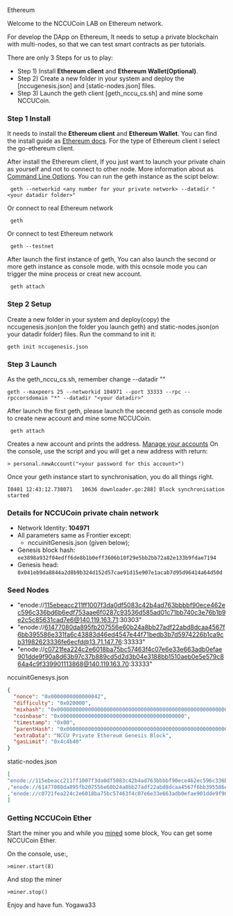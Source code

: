Ethereum

Welcome to the NCCUCoin LAB on Ethereum network.

For develop the DApp on Ethereum, It needs to setup a private blockchain with multi-nodes, so that we can test smart contracts as per tutorials.

There are only 3 Steps for us to play:
* 	Step 1) Install **Ethereum client** and **Ethereum Wallet(Optional)**.
* 	Step 2) Create a new <datadir> folder in your system and deploy the [nccugenesis.json] and [static-nodes.json] files.
* 	Step 3) Launch the geth client [geth_nccu_cs.sh] and mine some NCCUCoin.

### Step 1 Install
It needs to install the **Ethereum client** and **Ethereum Wallet**. You can find the install guide as [Ethereum docs](http://www.ethdocs.org/en/latest/ethereum-clients/choosing-a-client.html#installing-a-client). 
For the type of Ethereum client I select the go-ethereum client.

After install the Ethereum client, If you just want to launch your private chain as yourself and not to connect to other node. 
More information about as [Command Line Options](https://github.com/ethereum/go-ethereum/wiki/Command-Line-Options).
You can run the geth instance as the scipt below:

```
 geth --networkid <any number for your private network> --datadir "<your datadir folder>"
```

Or connect to real Ethereum network
```
 geth 
```

Or connect to test Ethereum network
```
 geth --testnet
```

After launch the first instance of geth, You can also launch the second or more geth instance as console mode. with this ocnsole mode you can trigger the mine process or creat new account.
```
 geth attach
```


### Step 2 Setup
Create a new <datadir> folder in your system and deploy(copy) the nccugenesis.json(on the folder you launch geth) and static-nodes.json(on your datadir folder) files. Run the command to init it:
```
geth init nccugenesis.json
```


### Step 3 Launch
As the geth_nccu_cs.sh, remember change --datadir "<your datadir>"

```
geth --maxpeers 25 --networkid 104971 --port 33333 --rpc --rpccorsdomain "*" --datadir "<your datadir>"
```

After launch the first geth, please launch the secend geth as console mode to create new account and mine some NCCUCoin.
```
 geth attach
```

Creates a new account and prints the address. [Manage your accounts](https://github.com/ethereum/go-ethereum/wiki/Managing-your-accounts)
On the console, use the script and you will get a new address with return:
```
> personal.newAccount("<your password for this account>")
```

Once your geth instance start to synchronisation, you do all things right.
```
I0401 12:43:12.738071   10636 downloader.go:288] Block synchronisation started
```

### Details for NCCUCoin private chain network

- Network Identity: **104971**
- All parameters same as Frontier except:
  - nccuinitGenesis.json (given below);
- Genesis block hash: `ee3898a932f04edff6de8b1b0eff3606b10f29e5bb2bb72a82e133b9fdae7194`
- Genesis head: `0x041eb9da8844a2d8b9b324d152d57cae91d15e907e1acab7d95d96414a64d50d`

### Seed Nodes
* "enode://115ebeacc211ff1007f3da0df5083c42b4ad763bbbbf90ece462ec596c336bd6b6edf753aae6f0287c93536d585ad01c71bb740c3e76b1b9e2c5c85631cad7e6@140.119.163.71:30303"
* "enode://61477080da895fb207556e60b24a8bb27adf22abd8dcaa4567f6bb395586e331fa6c43883d46ed4547e44f71bedb3b7d5974226b1ca9cb31982623336fe6ecfd@13.71.147.76:33333"
* "enode://c0721fea224c2e6018ba75bc57463f4c07e6e33e663adb0efae901dde9f90a8d63b97c37b889cd5d2d3b04e3188bb1510aeb0e5e579c864a4c9f339901113868@140.119.163.70:33333"

nccuinitGenesys.json
```nccuinitGenesys.json
{
  "nonce": "0x0000000000000042",
  "difficulty": "0x020000",
  "mixhash": "0x0000000000000000000000000000000000000000000000000000000000000000",
  "coinbase": "0x0000000000000000000000000000000000000000",
  "timestamp": "0x00",
  "parentHash": "0x0000000000000000000000000000000000000000000000000000000000000000",
  "extraData": "NCCU Private Ethereum Genesis Block",
  "gasLimit": "0x4c4b40"
}
```

static-nodes.json
```static-nodes.json
[
"enode://115ebeacc211ff1007f3da0df5083c42b4ad763bbbbf90ece462ec596c336bd6b6edf753aae6f0287c93536d585ad01c71bb740c3e76b1b9e2c5c85631cad7e6@140.119.163.71:303033"
,"enode://61477080da895fb207556e60b24a8bb27adf22abd8dcaa4567f6bb395586e331fa6c43883d46ed4547e44f71bedb3b7d5974226b1ca9cb31982623336fe6ecfd@13.71.147.76:33333"
,"enode://c0721fea224c2e6018ba75bc57463f4c07e6e33e663adb0efae901dde9f90a8d63b97c37b889cd5d2d3b04e3188bb1510aeb0e5e579c864a4c9f339901113868@140.119.163.70:33333"
]
```

### Getting NCCUCoin Ether
Start the miner you and while you [mined](https://github.com/ethereum/go-ethereum/wiki/Mining) some block, You can get some NCCUCoin Ether.

On the console, use:,
```
>miner.start(8)
```
And stop the miner
```
>miner.stop()
```

Enjoy and have fun.
Yogawa33

